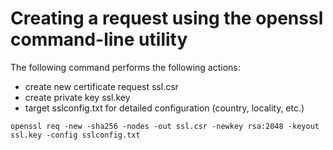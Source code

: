 # Creating a request using the openssl command-line utility
The following command performs the following actions:
- create new certificate request ssl.csr
- create private key ssl.key
- target sslconfig.txt for detailed configuration (country, locality, etc.)

`openssl req -new -sha256 -nodes -out ssl.csr -newkey rsa:2048 -keyout ssl.key -config sslconfig.txt`